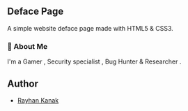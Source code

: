 
## Deface Page

A simple website deface page made with HTML5 & CSS3.

### 🚀 About Me
I'm a Gamer , Security specialist , Bug Hunter & Researcher .


## Author

- [Rayhan Kanak](https://www.linkedin.com/in/nagaxor)

